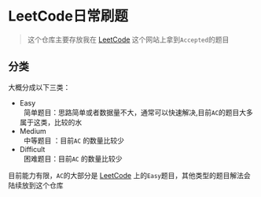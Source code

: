 # LeetCode日常刷题

> 这个仓库主要存放我在 [LeetCode](https://leetcode.com/) 这个网站上拿到``Accepted``的题目

## 分类
大概分成以下三类：

- Easy  
    简单题目：思路简单或者数据量不大，通常可以快速解决,目前``AC``的题目大多属于这类，比较的水
- Medium  
    中等题目 ：目前``AC`` 的数量比较少
- Difficult  
    困难题目：目前``AC`` 的数量比较少

目前能力有限，``AC``的大部分是 [LeetCode](https://leetcode.com/) 上的``Easy``题目，其他类型的题目解法会陆续放到这个仓库
